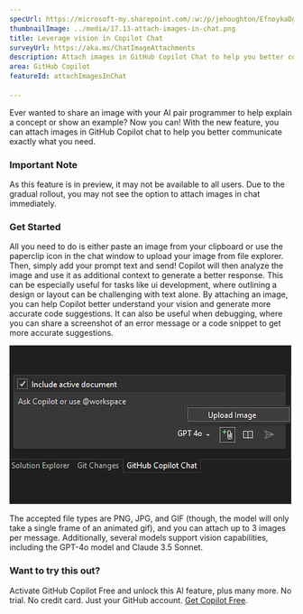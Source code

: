```yaml
---
specUrl: https://microsoft-my.sharepoint.com/:w:/p/jehoughton/EfnoykaDg45OvoKsDLSI0XEBtBepgTcYP6q0citRwgxUUg?e=Y1iYiV
thumbnailImage: ../media/17.13-attach-images-in-chat.png
title: Leverage vision in Copilot Chat
surveyUrl: https://aka.ms/ChatImageAttachments
description: Attach images in GitHub Copilot Chat to help you better communicate with your AI pair programmer.
area: GitHub Copilot
featureId: attachImagesInChat

---
```



Ever wanted to share an image with your AI pair programmer to help explain a concept or show an example? Now you can! With the new feature, you can attach images in GitHub Copilot chat to help you better communicate exactly what you need.

### Important Note

As this feature is in preview, it may not be available to all users. Due to the gradual rollout, you may not see the option to attach images in chat immediately.

### Get Started

All you need to do is either paste an image from your clipboard or use the paperclip icon in the chat window to upload your image from file explorer. Then, simply add your prompt text and send! Copilot will then analyze the image and use it as additional context to generate a better response. This can be especially useful for tasks like ui development, where outlining a design or layout can be challenging with text alone. By attaching an image, you can help Copilot better understand your vision and generate more accurate code suggestions. It can also be useful when debugging, where you can share a screenshot of an error message or a code snippet to get more accurate suggestions.

![Attach images in chat icon](../media/17.13-attach-images-in-chat.png)

The accepted file types are PNG, JPG, and GIF (though, the model will only take a single frame of an animated gif), and you can attach up to 3 images per message. Additionally, several models support vision capabilities, including the GPT-4o model and Claude 3.5 Sonnet.

### Want to try this out?
Activate GitHub Copilot Free and unlock this AI feature, plus many more.
No trial. No credit card. Just your GitHub account. [Get Copilot Free](vscmd://View.GitHub.Copilot.Chat).
